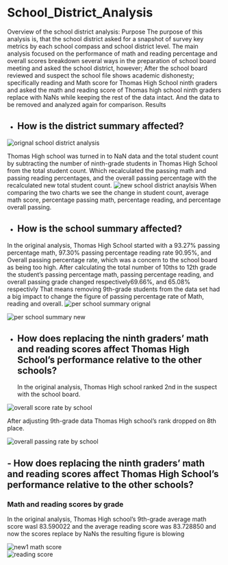 # School_District_Analysis
Overview of the school district analysis:
Purpose
The purpose of this analysis is, that the school district asked for a snapshot of survey key metrics by each school compass and school district level.
 The main analysis focused on the performance of math and reading percentage and overall scores breakdown several ways in the preparation of school board meeting and asked the school district, however; After the school board reviewed and suspect the school file shows academic dishonesty; specifically reading and Math score for Thomas High School ninth graders and asked the math and reading score of Thomas high school ninth graders replace with NaNs while keeping the rest of the data intact. And the data to be removed and analyzed again for comparison.
Results
- ## 	How is the district summary affected?
![orignal school district analysis](https://user-images.githubusercontent.com/107454933/180311242-605e95f2-f6b1-4211-858a-d5213a72f641.png)

Thomas High school was turned in to NaN data and the total student count by subtracting the number of ninth-grade students in Thomas High School from the total student count. Which recalculated the passing math and passing reading percentages, and the overall passing percentage with the recalculated new total student count.
![new school district anaylsis](https://user-images.githubusercontent.com/107454933/180311168-be9236c0-c00d-49b9-91eb-c1bb06ff385c.png)
When comparing the two charts we see the change in student count, average math score, percentage passing math, percentage reading, and percentage overall passing.

- ##	How is the school summary affected?
 
 In the original analysis, Thomas High School started with a 93.27% passing percentage math, 97.30% passing percentage reading rate  90.95%, and  Overall passing percentage rate, which was a concern to the school board as being too high. After calculating the total number of 10ths to 12th grade the student’s passing percentage math, passing percentage reading, and overall passing grade changed respectively69.66%, and 65.08% respectivly That means removing 9th-grade students from the data set had a big impact to change the figure of passing percentage rate of Math, reading and overall.
![per school summary orignal](https://user-images.githubusercontent.com/107454933/180321753-973263e6-adeb-495a-9c02-78dd625d48dc.png)

![per school summary new](https://user-images.githubusercontent.com/107454933/180321716-c324f2c3-a48d-44cd-b597-99c72131ba97.png)
- ## How does replacing the ninth graders’ math and reading scores affect Thomas High School’s performance relative to the other schools?
   
   In the original analysis, Thomas High school ranked 2nd in the suspect with the school board.
   

![overall score rate by school](https://user-images.githubusercontent.com/107454933/180325088-aa660564-4794-4948-bde0-ab9acd0bb771.png)

  After adjusting 9th-grade data Thomas High school’s rank dropped on 8th place.
  
   ![overall passing rate by school](https://user-images.githubusercontent.com/107454933/180325150-ce439de4-1133-4d0c-a839-6395f4ac2e10.png)
    
## - How does replacing the ninth graders’ math and reading scores affect Thomas High School’s performance relative to the other schools?
### Math and reading scores by grade
In the original analysis, Thomas High school’s 9th-grade average math score wasl	83.590022 and the average reading score was 83.728850 and now the scores replace by NaNs the resulting figure is blowing

 ![new1 math score](https://user-images.githubusercontent.com/107454933/180337096-a8b29779-21b3-47f4-b287-25466d4b0708.png)  
 ![reading score](https://user-images.githubusercontent.com/107454933/180336621-4ed8d703-3944-446a-8664-c45d472e6aae.png)



